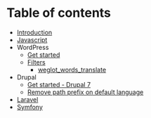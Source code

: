 # Table of contents

* [Introduction](README.md)
* [Javascript](javascript.md)
* WordPress
  * [Get started](wordpress/installation.md)
  * [Filters](wordpress/filters/README.md)
    * [weglot\_words\_translate](wordpress/filters/weglot_words_translate.md)
* Drupal
  * [Get started - Drupal 7](drupal/get-started.md)
  * [Remove path prefix on default language](drupal/remove-path-prefix-on-default-language.md)
* [Laravel](laravel.md)
* [Symfony](symfony.md)

